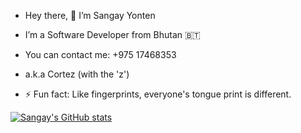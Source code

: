 <!--
**sangay-yonten/sangay-yonten** is a ✨ _special_ ✨ repository because its `README.md` (this file) appears on your GitHub profile.
-->

- Hey there, 👋 I’m Sangay Yonten
- I’m a Software Developer from Bhutan 🇧🇹
- You can contact me: +975 17468353
- a.k.a Cortez (with the 'z')

- ⚡ Fun fact: Like fingerprints, everyone's tongue print is different.


[![Sangay's GitHub stats](https://github-readme-stats.vercel.app/api?username=sangay-yonten&hide=stars,issues)](https://github.com/anuraghazra/github-readme-stats)
